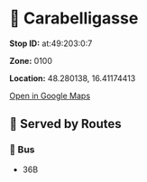 # 🚉 Carabelligasse


**Stop ID:** at:49:203:0:7

**Zone:** 0100

**Location:** 48.280138, 16.41174413

[Open in Google Maps](https://www.google.com/maps?q=48.280138,16.41174413)

## 🚆 Served by Routes

### 🚌 Bus
- 36B